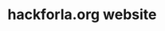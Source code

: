 ---
title: hackforla.org website
description: The hackforla.org website is our organization's way of communicating with new volunteers, stakeholders, and donors. This project is a good place to start for new volunteers looking to polish their git protocol skills (branches, separation of concerns, etc.). We are currently in a redesign phase, using CI/CD in the run up to demoing the new version at Code for America's Summit 2020 in Washington, D.C.
image: /assets/images/projects/website.png
alt: "wireframe sample from new website"
links:
  - name: Github
    url: 'https://github.com/hackforla/website'
  - name: Site
    url: 'https://www.hackforla.org'
looking: UI (wireframes), Photoshop, junior JavaScript developers, anyone wanting to learn how to do Git commits in a collaborative work environment
location: Santa Monica, Downtown and Remote
partner: N/A
status: Active
---